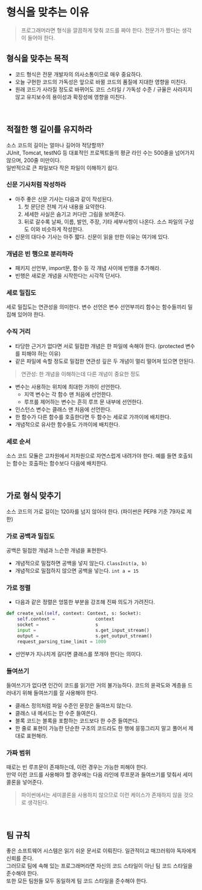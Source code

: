 # 형식을 맞추는 이유
> 프로그래머라면 형식을 깔끔하게 맞춰 코드를 짜야 한다. 전문가가 짰다는 생각이 들어야 한다.

## 형식을 맞추는 목적
* 코드 형식은 전문 개발자의 의사소통이므로 매우 중요하다.
* 오늘 구현한 코드의 가독성은 앞으로 바뀔 코드의 품질에 지대한 영향을 미친다.
* 원래 코드가 사라질 정도로 바뀌어도 코드 스타일 / 가독성 수준 / 규율은 사라지지 않고 유지보수의 용이성과 확장성에 영향을 미친다.

<br>

## 적절한 행 길이를 유지하라
소스 코드의 길이는 얼마나 길어야 적당할까? <br>
JUnit, Tomcat, testNG 등 대표적인 프로젝트들의 평균 라인 수는 500줄을 넘어가지 않으며, 200줄 미만이다. <br>
일반적으로 큰 파일보다 작은 파일이 이해하기 쉽다.

### 신문 기사처럼 작성하라
* 아주 좋은 신문 기사는 다음과 같이 작성된다.
  1. 첫 문단은 전체 기사 내용을 요약한다. 
  2. 세세한 사실은 숨기고 커다란 그림을 보여준다.
  3. 뒤로 갈수록 날짜, 이름, 발언, 주장, 기타 세부사항이 나온다.
  소스 파일의 구성도 이와 비슷하게 작성한다.
* 신문의 대다수 기사는 아주 짧다. 신문이 읽을 만한 이유는 여기에 있다.

### 개념은 빈 행으로 분리하라
* 패키지 선언부, import문, 함수 등 각 개념 사이에 빈행을 추가해라.
* 빈행은 새로운 개념을 시작한다는 시각적 단서다.

### 세로 밀집도
세로 밀집도는 연관성을 의미한다. 변수 선언은 변수 선언부끼리 함수는 함수들끼리 밀집해 있어야 한다.

### 수직 거리
* 타당한 근거가 없다면 서로 밀접한 개념은 한 파일에 속해야 한다. (protected 변수를 피해야 하는 이유)
* 같은 파일에 속할 정도로 밀접한 연관성 깊은 두 개념이 멀리 떨어져 있으면 안된다.
> 연관성: 한 개념을 이해하는데 다른 개념이 중요한 정도
* 변수는 사용하는 위치에 최대한 가까이 선언한다.
  * 지역 변수는 각 함수 맨 처음에 선언한다.
  * 루프를 제어하는 변수는 흔히 루프 문 내부에 선언한다.
* 인스턴스 변수는 클래스 맨 처음에 선언한다.
* 한 함수가 다른 함수를 호출한다면 두 함수는 세로로 가까이에 배치한다.
* 개념적으로 유사한 함수들도 가까이에 배치한다.

### 세로 순서
소스 코드 모듈은 고차원에서 저차원으로 자연스럽게 내려가야 한다. 예를 들면 호출되는 함수는 호출하는 함수보다 다음에 배치한다.

<br>

## 가로 형식 맞추기
소스 코드의 가로 길이는 120자를 넘지 않아야 한다. (파이썬은 PEP8 기준 79자로 제한)

### 가로 공백과 밀집도
공백은 밀접한 개념과 느슨한 개념을 표현한다.
* 개념적으로 밀접하면 공백을 넣지 않는다. `ClassInit(a, b)`
* 개념적으로 밀접하지 않으면 공백을 넣는다. `int a = 15`

### 가로 정렬
* 다음과 같은 정렬은 엉뚱한 부분을 강조해 진짜 의도가 가려진다.

```python
def create_val(self, context: Context, s: Socket):
    self.context =               context
    socket =                     s
    input =                      s.get_input_stream()
    output =                     s.get_output_stream()
    request_parsing_time_limit = 1000
```

* 선언부가 지나치게 길다면 클래스를 쪼개야 한다는 의미다.

### 들여쓰기
들여쓰기가 없다면 인간이 코드를 읽기란 거의 불가능하다. 코드의 윤곽도와 계층을 드러내기 위해 들여쓰기를 잘 사용해야 한다.
* 클래스 정의처럼 파일 수준인 문장은 들여쓰지 않는다.
* 클래스 내 메서드는 한 수준 들여쓴다.
* 블록 코드는 블록을 포함하는 코드보다 한 수준 들여쓴다.
* 한 줄로 표현이 가능한 단순한 구조의 코드라도 한 행에 뭉뚱그리지 말고 풀어서 제대로 표현해라.

### 가짜 범위
때로는 빈 루프문이 존재하는데, 이런 경우는 가능한 피해야 한다. <br>
만약 이런 코드를 사용해야 할 경우에는 다음 라인에 루프문과 들여쓰기를 맞춰서 세미콜론을 넣어준다.
> 파이썬에서는 세미콜론을 사용하지 않으므로 이런 케이스가 존재하지 않을 것으로 생각된다.

<br>

## 팀 규칙
좋은 소프트웨어 시스템은 읽기 쉬운 문서로 이뤄진다. 일관적이고 매끄러워야 독자에게 신뢰를 준다. <br>
그러므로 팀에 속해 있는 프로그래머라면 자신의 코드 스타일이 아닌 팀 코드 스타일을 준수해야 한다. <br> 
또한 모든 팀원들 모두 동일하게 팀 코드 스타일을 준수해야 한다.
